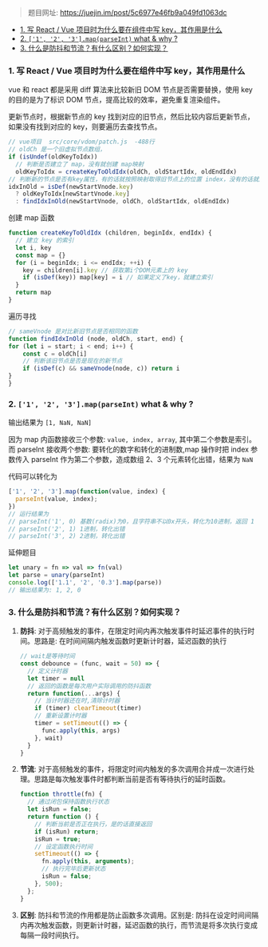 > 题目网址: https://juejin.im/post/5c6977e46fb9a049fd1063dc<br>

<!-- TOC -->

- [1. 写 React / Vue 项目时为什么要在组件中写 key，其作用是什么](#1-%E5%86%99-react--vue-%E9%A1%B9%E7%9B%AE%E6%97%B6%E4%B8%BA%E4%BB%80%E4%B9%88%E8%A6%81%E5%9C%A8%E7%BB%84%E4%BB%B6%E4%B8%AD%E5%86%99-key%E5%85%B6%E4%BD%9C%E7%94%A8%E6%98%AF%E4%BB%80%E4%B9%88)
- [2. `['1', '2', '3'].map(parseInt)` what & why ?](#2-1-2-3mapparseint-what--why)
- [3. 什么是防抖和节流？有什么区别？如何实现？](#3-%E4%BB%80%E4%B9%88%E6%98%AF%E9%98%B2%E6%8A%96%E5%92%8C%E8%8A%82%E6%B5%81%E6%9C%89%E4%BB%80%E4%B9%88%E5%8C%BA%E5%88%AB%E5%A6%82%E4%BD%95%E5%AE%9E%E7%8E%B0)

<!-- /TOC -->

### 1. 写 React / Vue 项目时为什么要在组件中写 key，其作用是什么

vue 和 react 都是采用 diff 算法来比较新旧 DOM 节点是否需要替换，使用 key 的目的是为了标识 DOM 节点，提高比较的效率，避免重复渲染组件。

更新节点时，根据新节点的 key 找到对应的旧节点，然后比较内容后更新节点，如果没有找到对应的 key，则要遍历去查找节点。
```js
// vue项目  src/core/vdom/patch.js  -488行
// oldCh 是一个旧虚拟节点数组， 
if (isUndef(oldKeyToIdx)) 
  // 判断是否建立了 map，没有就创建 map映射
  oldKeyToIdx = createKeyToOldIdx(oldCh, oldStartIdx, oldEndIdx)
// 判断新的节点是否有key属性，有的话就按照映射取得旧节点上的位置 index，没有的话就遍历查找
idxInOld = isDef(newStartVnode.key)
  ? oldKeyToIdx[newStartVnode.key]
  : findIdxInOld(newStartVnode, oldCh, oldStartIdx, oldEndIdx)
```
创建 map 函数
```js
function createKeyToOldIdx (children, beginIdx, endIdx) {
  // 建立 key 的索引
  let i, key
  const map = {}
  for (i = beginIdx; i <= endIdx; ++i) {
    key = children[i].key // 获取第i个DOM元素上的 key
    if (isDef(key)) map[key] = i // 如果定义了key，就建立索引
  }
  return map
}
```
遍历寻找
```js
// sameVnode 是对比新旧节点是否相同的函数
function findIdxInOld (node, oldCh, start, end) {
for (let i = start; i < end; i++) {
    const c = oldCh[i]
    // 判断该旧节点是否是现在的新节点
    if (isDef(c) && sameVnode(node, c)) return i
}
}
```

### 2. `['1', '2', '3'].map(parseInt)` what & why ?

输出结果为 `[1, NaN, NaN]` 

因为 map 内函数接收三个参数: `value, index, array`, 其中第二个参数是索引。 而 parseInt 接收两个参数: 要转化的数字和转化的进制数,map 操作时把 index 参数传入 parseInt 作为第二个参数，造成数组 2、3 个元素转化出错，结果为 `NaN`

代码可以转化为
```js
['1', '2', '3'].map(function(value, index) {
  parseInt(value, index);
})
// 运行结果为
// parseInt('1', 0) 基数(radix)为0，且字符串不以0x开头，转化为10进制，返回 1
// parseInt('2', 1) 1进制，转化出错
// parseInt('3', 2) 2进制，转化出错
```
延伸题目
```js
let unary = fn => val => fn(val)
let parse = unary(parseInt)
console.log(['1.1', '2', '0.3'].map(parse))
// 输出结果为: 1, 2, 0
```
### 3. 什么是防抖和节流？有什么区别？如何实现？

1. **防抖**: 对于高频触发的事件，在限定时间内再次触发事件时延迟事件的执行时间。思路是: 在时间间隔内触发函数时更新计时器，延迟函数的执行
    ```js
    // wait是等待时间
    const debounce = (func, wait = 50) => {
      // 定义计时器
      let timer = null
      // 返回的函数是每次用户实际调用的防抖函数
      return function(...args) {
        // 当计时器还在时,清除计时器
        if (timer) clearTimeout(timer)
        // 重新设置计时器
        timer = setTimeout(() => {
          func.apply(this, args)
        }, wait)
      }
    }
    ```
2. **节流**: 对于高频触发的事件，将限定时间内触发的多次调用合并成一次进行处理。思路是每次触发事件时都判断当前是否有等待执行的延时函数。
    ```js
    function throttle(fn) {
      // 通过闭包保持函数执行状态
      let isRun = false; 
      return function () {
        // 判断当前是否正在执行，是的话直接返回
        if (isRun) return; 
        isRun = true;
        // 设定函数执行时间
        setTimeout(() => { 
          fn.apply(this, arguments);
          // 执行完毕后更新状态
          isRun = false; 
        }, 500);
      };
    }
    ```
3. **区别**: 防抖和节流的作用都是防止函数多次调用。区别是: 防抖在设定时间间隔内再次触发函数，则更新计时器，延迟函数的执行，而节流是将多次执行变成每隔一段时间执行。
